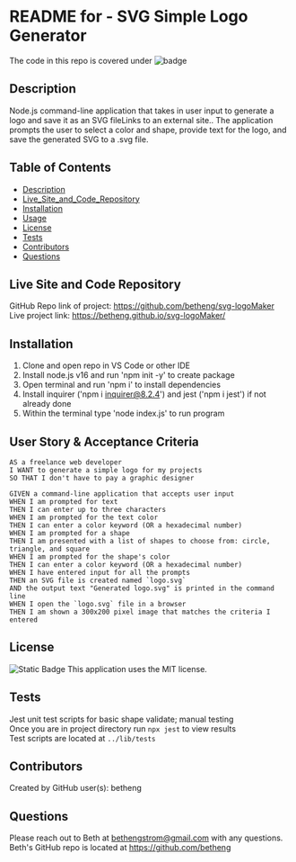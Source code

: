 # README for - SVG Simple Logo Generator
  The code in this repo is covered under ![badge](https://img.shields.io/badge/license-MIT-violet)<br />
  
  ## Description
  Node.js command-line application that takes in user input to generate a logo and save it as an SVG fileLinks to an external site.. The application prompts the user to select a color and shape, provide text for the logo, and save the generated SVG to a .svg file.
  
  ## Table of Contents
  - [Description](#description)
  - [Live_Site_and_Code_Repository](#live_site_and_code_repository)
  - [Installation](#installation)
  - [Usage](#usage)
  - [License](#license)
  - [Tests](#tests)
  - [Contributors](#contributors)
  - [Questions](#questions)
  
  ## Live Site and Code Repository
  GitHub Repo link of project: <https://github.com/betheng/svg-logoMaker>
  <br />
  Live project link: <https://betheng.github.io/svg-logoMaker/>

  ## Installation
 1. Clone and open repo in VS Code or other IDE
 2. Install node.js v16 and run 'npm init -y' to create package
 3. Open terminal and run 'npm i' to install dependencies
 4. Install inquirer ('npm i inquirer@8.2.4') and jest ('npm i jest') if not already done
 5. Within the terminal type 'node index.js' to run program

  ## User Story & Acceptance Criteria
```
AS a freelance web developer
I WANT to generate a simple logo for my projects
SO THAT I don't have to pay a graphic designer
```
```
GIVEN a command-line application that accepts user input
WHEN I am prompted for text
THEN I can enter up to three characters
WHEN I am prompted for the text color
THEN I can enter a color keyword (OR a hexadecimal number)
WHEN I am prompted for a shape
THEN I am presented with a list of shapes to choose from: circle, triangle, and square
WHEN I am prompted for the shape's color
THEN I can enter a color keyword (OR a hexadecimal number)
WHEN I have entered input for all the prompts
THEN an SVG file is created named `logo.svg`
AND the output text "Generated logo.svg" is printed in the command line
WHEN I open the `logo.svg` file in a browser
THEN I am shown a 300x200 pixel image that matches the criteria I entered
```
  ## License
  ![Static Badge](https://img.shields.io/badge/license-MIT-violet)
  This application uses the MIT license. 
  
  ## Tests
  Jest unit test scripts for basic shape validate; manual testing </br>
  Once you are in project directory run ```npx jest``` to view results</br>
  Test scripts are located at ```../lib/tests```

  ## Contributors
  Created by GitHub user(s): betheng

  ## Questions
  Please reach out to Beth at bethengstrom@gmail.com with any questions.
  <br />
  Beth's GitHub repo is located at <https://github.com/betheng>
  